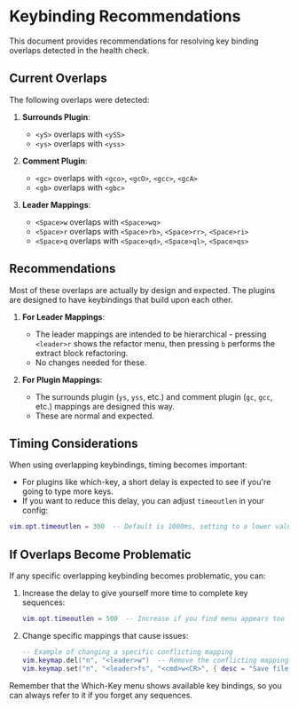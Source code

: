 # Keybinding Recommendations

This document provides recommendations for resolving key binding overlaps detected in the health check.

## Current Overlaps

The following overlaps were detected:

1. **Surrounds Plugin**:
   - `<yS>` overlaps with `<ySS>`
   - `<ys>` overlaps with `<yss>`
   
2. **Comment Plugin**:
   - `<gc>` overlaps with `<gco>`, `<gcO>`, `<gcc>`, `<gcA>`
   - `<gb>` overlaps with `<gbc>`

3. **Leader Mappings**:
   - `<Space>w` overlaps with `<Space>wq>`
   - `<Space>r` overlaps with `<Space>rb>`, `<Space>rr>`, `<Space>ri>`
   - `<Space>q` overlaps with `<Space>qd>`, `<Space>ql>`, `<Space>qs>`

## Recommendations

Most of these overlaps are actually by design and expected. The plugins are designed to have keybindings that build upon each other.

1. **For Leader Mappings**:
   - The leader mappings are intended to be hierarchical - pressing `<leader>r` shows the refactor menu, then pressing `b` performs the extract block refactoring.
   - No changes needed for these.

2. **For Plugin Mappings**:
   - The surrounds plugin (`ys`, `yss`, etc.) and comment plugin (`gc`, `gcc`, etc.) mappings are designed this way.
   - These are normal and expected.

## Timing Considerations

When using overlapping keybindings, timing becomes important:

- For plugins like which-key, a short delay is expected to see if you're going to type more keys.
- If you want to reduce this delay, you can adjust `timeoutlen` in your config:

```lua
vim.opt.timeoutlen = 300  -- Default is 1000ms, setting to a lower value for faster response
```

## If Overlaps Become Problematic

If any specific overlapping keybinding becomes problematic, you can:

1. Increase the delay to give yourself more time to complete key sequences:
   ```lua
   vim.opt.timeoutlen = 500  -- Increase if you find menu appears too quickly
   ```

2. Change specific mappings that cause issues:
   ```lua
   -- Example of changing a specific conflicting mapping
   vim.keymap.del("n", "<leader>w")  -- Remove the conflicting mapping
   vim.keymap.set("n", "<leader>fs", "<cmd>w<CR>", { desc = "Save file" })  -- Create alternative
   ```

Remember that the Which-Key menu shows available key bindings, so you can always refer to it if you forget any sequences.